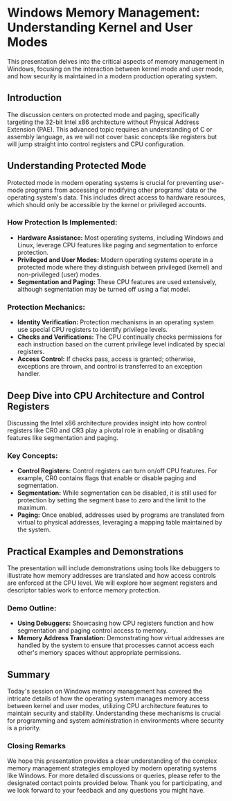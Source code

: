 # Windows Memory Management: Understanding Kernel and User Modes

This presentation delves into the critical aspects of memory management in Windows, focusing on the interaction between kernel mode and user mode, and how security is maintained in a modern production operating system.

## Introduction
The discussion centers on protected mode and paging, specifically targeting the 32-bit Intel x86 architecture without Physical Address Extension (PAE). This advanced topic requires an understanding of C or assembly language, as we will not cover basic concepts like registers but will jump straight into control registers and CPU configuration.

## Understanding Protected Mode
Protected mode in modern operating systems is crucial for preventing user-mode programs from accessing or modifying other programs' data or the operating system's data. This includes direct access to hardware resources, which should only be accessible by the kernel or privileged accounts.

### How Protection Is Implemented:
- **Hardware Assistance:** Most operating systems, including Windows and Linux, leverage CPU features like paging and segmentation to enforce protection.
- **Privileged and User Modes:** Modern operating systems operate in a protected mode where they distinguish between privileged (kernel) and non-privileged (user) modes.
- **Segmentation and Paging:** These CPU features are used extensively, although segmentation may be turned off using a flat model.

### Protection Mechanics:
- **Identity Verification:** Protection mechanisms in an operating system use special CPU registers to identify privilege levels.
- **Checks and Verifications:** The CPU continually checks permissions for each instruction based on the current privilege level indicated by special registers.
- **Access Control:** If checks pass, access is granted; otherwise, exceptions are thrown, and control is transferred to an exception handler.

## Deep Dive into CPU Architecture and Control Registers
Discussing the Intel x86 architecture provides insight into how control registers like CR0 and CR3 play a pivotal role in enabling or disabling features like segmentation and paging.

### Key Concepts:
- **Control Registers:** Control registers can turn on/off CPU features. For example, CR0 contains flags that enable or disable paging and segmentation.
- **Segmentation:** While segmentation can be disabled, it is still used for protection by setting the segment base to zero and the limit to the maximum.
- **Paging:** Once enabled, addresses used by programs are translated from virtual to physical addresses, leveraging a mapping table maintained by the system.

## Practical Examples and Demonstrations
The presentation will include demonstrations using tools like debuggers to illustrate how memory addresses are translated and how access controls are enforced at the CPU level. We will explore how segment registers and descriptor tables work to enforce memory protection.

### Demo Outline:
- **Using Debuggers:** Showcasing how CPU registers function and how segmentation and paging control access to memory.
- **Memory Address Translation:** Demonstrating how virtual addresses are handled by the system to ensure that processes cannot access each other's memory spaces without appropriate permissions.

## Summary
Today's session on Windows memory management has covered the intricate details of how the operating system manages memory access between kernel and user modes, utilizing CPU architecture features to maintain security and stability. Understanding these mechanisms is crucial for programming and system administration in environments where security is a priority.

### Closing Remarks
We hope this presentation provides a clear understanding of the complex memory management strategies employed by modern operating systems like Windows. For more detailed discussions or queries, please refer to the designated contact points provided below. Thank you for participating, and we look forward to your feedback and any questions you might have.

